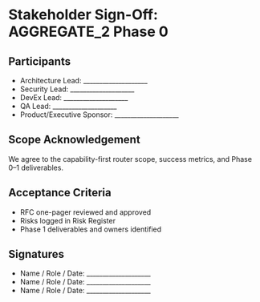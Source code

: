 # Stakeholder Sign-Off: AGGREGATE_2 Phase 0

## Participants
- Architecture Lead: ____________________
- Security Lead: ____________________
- DevEx Lead: ____________________
- QA Lead: ____________________
- Product/Executive Sponsor: ____________________

## Scope Acknowledgement
We agree to the capability-first router scope, success metrics, and Phase 0–1 deliverables.

## Acceptance Criteria
- RFC one-pager reviewed and approved
- Risks logged in Risk Register
- Phase 1 deliverables and owners identified

## Signatures
- Name / Role / Date: ____________________
- Name / Role / Date: ____________________
- Name / Role / Date: ____________________